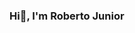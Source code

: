 ### Hi👋, I'm Roberto Junior

<!--
**robertojuniorn/robertojuniorn** is a ✨ _special_ ✨ repository because its `README.md` (this file) appears on your GitHub profile.

Here are some ideas to get you started:

- 📚 I'm a student in the Computer Science Course at UJC.
- 🌱 I’m currently learning **javaScript**, **Node.Js, **Html and **Css.
- 🤔 I’m looking for help with ...
- 💬 Ask me about-> Technology, Books and music.
- 🌱 I'm interested in Web Development. 
 
 
 [![Twitter Badge](https://img.shields.io/badge/-www.instagram.com/roberto_simoes.jr/-2382 C?style=flat-square&labelColor=2382 C&logo=twitter&logoColor=white&link=https://twitter.com/RobertoSimesJo1)](https://twitter.com/RobertoSimesJo1) 
[![Linkedin Badge](https://img.shields.io/badge/-Roberto%20Junior-2387 C?style=flat-square&logo=Linkedin&logoColor=white&link=https://www.linkedin.com/in/roberto-júnior-1a4b87188/)](https://www.linkedin.com/in/roberto-júnior-1a4b87188/) 
[![Gmail Badge](https://img.shields.io/badge/-roberto.junior.n@gmail.com-2387 C?style=flat-square&logo=Gmail&logoColor=white&link=mailto:roberto.junior.n@gmail.com)](mailto:robertojuniorn@gmail.com)
